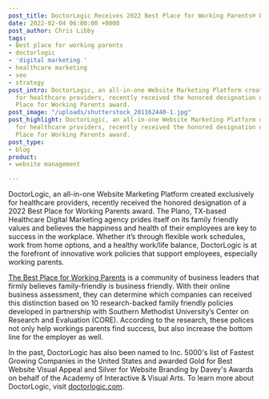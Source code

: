 ```yaml
---
post_title: DoctorLogic Receives 2022 Best Place for Working Parents® Designation
date: 2022-02-04 06:00:00 +0000
post_author: Chris Libby
tags:
- Best place for working parents
- doctorlogic
- 'digital marketing '
- healthcare marketing
- seo
- strategy
post_intro: DoctorLogic, an all-in-one Website Marketing Platform created exclusively
  for healthcare providers, recently received the honored designation of a 2022 Best
  Place for Working Parents award.
post_image: "/uploads/shutterstock_201162440-1.jpg"
post_highlight: DoctorLogic, an all-in-one Website Marketing Platform created exclusively
  for healthcare providers, recently received the honored designation of a 2022 Best
  Place for Working Parents award.
post_type:
- blog
product:
- website management

---
```

DoctorLogic, an all-in-one Website Marketing Platform created exclusively for healthcare providers, recently received the honored designation of a 2022 Best Place for Working Parents award. The Plano, TX-based Healthcare Digital Marketing agency prides itself on its family friendly values and believes the happiness and health of their employees are key to success in the workplace. Whether it’s through flexible work schedules, work from home options, and a healthy work/life balance, DoctorLogic is at the forefront of innovative work policies that support employees, especially working parents.

[The Best Place for Working Parents](https://bestplace4workingparents.com/) is a community of business leaders that firmly believes family-friendly is business friendly. With their online business assessment, they can determine which companies can received this distinction based on 10 research-backed family friendly policies developed in partnership with Southern Methodist University’s Center on Research and Evaluation (CORE). According to the research, these polices not only help workings parents find success, but also increase the bottom line for the employer as well.

  
In the past, DoctorLogic has also been named to Inc. 5000's list of Fastest Growing Companies in the United States and awarded Gold for Best Website Visual Appeal and Silver for Website Branding by Davey's Awards on behalf of the Academy of Interactive & Visual Arts. To learn more about DoctorLogic, visit [doctorlogic.com](https://doctorlogic.com/).